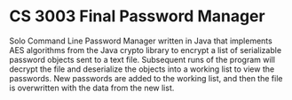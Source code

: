 # CS 3003 Final Password Manager
Solo Command Line Password Manager written in Java that implements AES algorithms from the Java crypto library to encrypt a list of serializable password objects sent to a text file. Subsequent runs of the program will decrypt the file and deserialize the objects into a working list to view the passwords.  New passwords are added to the working list, and then the file is overwritten with the data from the new list.